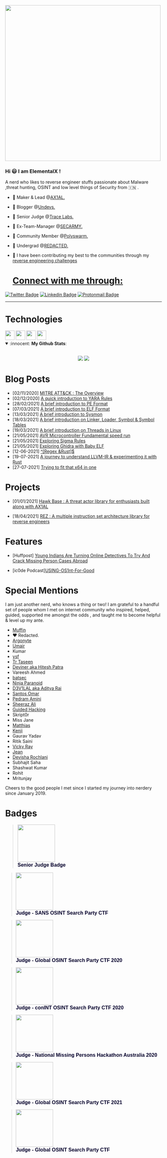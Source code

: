
<img src="https://media.discordapp.net/attachments/834512236453953536/852070216145305620/image0.gif" width="500"/>


### Hi :smiley: I am ElementalX ! </a> </h1> 



A nerd who likes to reverse engineer stuffs passionate about Malware ,threat hunting, OSINT and low level things of Security from 🇮🇳 .

- :round_pushpin:  Maker & Lead @<a href="https://ax1al.com/">AX1AL.</a>
- 📍  Blogger @<a href="https://un-devs.github.io/">Undevs.</a>
- :round_pushpin:  Senior Judge @<a href="https://www.tracelabs.org/">Trace Labs.</a>
- :round_pushpin:  Ex-Team-Manager @<a href="https://web.archive.org/web/20200924090740/https://secarmy.org/our-team">SECARMY.</a>
- :round_pushpin:  Community Member @<a href="https://go.polyswarm.io/polyx/">Polyswarm.</a>
- :round_pushpin:  Undergrad @<a href="https://youtu.be/fC7oUOUEEi4">REDACTED.</a>
- :round_pushpin:  I have been contributing my best to the communities through my <a href="https://github.com/xelemental/r3v_ch4lls/">reverse engineering challenges



  
 
 
     <h1>Connect with me through:</h1>



 [![Twitter Badge](https://img.shields.io/badge/-ElementalX-blue?style=flat-square&logo=twitter&logoColor-white&link-https://twitter.com/ElementalX2)](https://twitter.com/ElementalX2)
 [![Linkedin Badge](https://img.shields.io/badge/-ElementalX-informational?style=flat-square&logo=Linkedin&logoColor-white&link=https://www.linkedin.com/in/subhajeet-singha-b238951a9/)](https://www.linkedin.com/in/subhajeet-singha-b238951a9/)
 [![Protonmail Badge](https://img.shields.io/badge/-xelemental%40protonmail.ch-purple?style=flat-square&logo=protonmail&logoColor=white&link=mailto:xelemental@protonmail.ch)](mailto:xelemental@protonmail.ch) 
 
 <hr>
 
 <h1>Technologies</h1>
 

<img height="30" src="https://camo.githubusercontent.com/98ed65187a84ecf897273d9fa18118ce45845057/68747470733a2f2f7261772e6769746875622e636f6d2f676f6c616e672d73616d706c65732f676f706865722d766563746f722f6d61737465722f676f706865722e706e67">
<img height="30" src="https://upload.wikimedia.org/wikipedia/commons/d/d5/Rust_programming_language_black_logo.svg">
<img height="30" src="https://upload.wikimedia.org/wikipedia/commons/a/af/PowerShell_Core_6.0_icon.png">
<img height="30" src="https://cs.lmu.edu/~ray/images/nasm-logo.png">    

  
<details open>
  <summary> :innocent: <b>My Github Stats</b>: </summary>
  
  <br>
  
  
<p align = "center">
  <img src = "https://github-readme-stats.vercel.app/api?username=xelemental&show_icons=true&theme=tokyonight&line_height=27">
  <img src = "https://github-readme-stats.vercel.app/api/top-langs/?username=xelemental&hide=css,java,html&theme=tokyonight"> 

</details>

# Blog Posts

- [02/11/2020] [MITRE ATT&CK : The Overview](https://medium.com/ax1al/mitre-att-ck-the-overview-6fab9a58c425)
- [02/12/2020] [A quick introduction to YARA Rules](https://medium.com/ax1al/a-quick-introduction-to-yara-e672325de908)
- [28/02/2021] [ A brief introduction to PE Format](https://medium.com/ax1al/a-brief-introduction-to-pe-format-6052914cc8dd)
- [07/03/2021] [A brief introduction to ELF Format](https://medium.com/ax1al/a-brief-introduction-to-executable-linkable-format-1ed9a3fdcc91)
- [13/03/2021] [A brief introduction to Sysmon](https://medium.com/ax1al/a-brief-introduction-to-sysmon-7530b410984c)
- [18/03/2021] [A brief introduction on Linker, Loader, Symbol & Symbol Tables](https://medium.com/ax1al/a-brief-info-on-linker-loader-symbol-symbol-tables-2fed729eb490)
- [19/03/2021] [A brief introduction on Threads in Linux](https://medium.com/ax1al/a-brief-info-on-threads-in-linux-9a1e7e6c2046)
- [21/05/2021] [AVR Microcontroller Fundamental speed run](https://medium.com/ax1al/avr-microcontroller-fundamental-speed-run-5526be97c182)
- [21/05/2021] [Exploring Sigma Rules](https://medium.com/ax1al/exploring-sigma-rules-12e9f1bf2685)
- [21/05/2021] [Exploring Ghidra with Baby ELF](https://medium.com/ax1al/exploring-ghidra-with-baby-elf-29c986e80a45)
- [12-06-2021] [^[Regex &Rust]$](https://xelemental.medium.com/regex-rust-b50f577f5a47)
- [19-07-2021] [A journey to understand LLVM-IR & experimenting  it with Rust](https://un-devs.github.io/low-level-exploration/journey-to-understanding-llvm-ir/#)
- [27-07-2021] [Trying to fit that x64 in one](https://un-devs.github.io/low-level-exploration/Trying-to-fit-that-x64-in-one/)

<h1> Projects </h1>

- [01/01/2021] [Hawk Base : A threat actor library for enthusiasts built along with AX1AL](https://ax1al.com/projects/hawkbase/index.html)

- [18/04/2021] [REZ : A multiple instruction set architecture library for reverse engineers](https://ax1al.com/projects/rez/index.html)
 
 
 # Features 

- [Huffpost] [Young Indians Are Turning Online Detectives To Try And Crack Missing Person Cases Abroad](https://www.huffpost.com/archive/in/entry/trace-labs-ctf-india-missing-person-cases_in_5f525849c5b6578026cd2b64?ncid=other_twitter_cooo9wqtham&utm_campaign=share_twitter) 

 - [ic0de Podcast][USING-OS1nt-For-Good](https://podcasts.apple.com/lu/podcast/using-os1nt-for-good/id1537219712?i=1000496819898)

<!--[ReadMe Card](https://github-readme-stats.vercel.app/api/pin/?username=xelemental&repo=r3v_ch4lls&theme=radical)-->
  
  # Special Mentions
     
I am just another nerd, who knows a thing or two! I am grateful to a handful set of people whom I met on internet community who inspired, helped, guided, supported me amongst the odds , and taught me to become helpful & level up my ante. 
   
  
  *  [Muffin](https://twitter.com/_muffin31)
  *  ❤️ Redacted. 
  *  [Argonyte](https://twitter.com/argonyte)
  *  [Umair](https://twitter.com/0x9747)
  *  Kumar
  *  [ysf](https://twitter.com/ysfr)
  *  [Tr Taseen](https://twitter.com/thisistaseen)
  *  [Deviner aka Hitesh Patra](https://twitter.com/0xdeviner)
  *  Vareesh Ahmed
  *  [batsec](https://twitter.com/_batsec_)
  *  [Ninja Paranoid](https://twitter.com/NinjaParanoid)
  *  [D3V1LAL aka Aditya Rai](https://twitter.com/D3v1L4L)
  *  [Santos Omar](https://twitter.com/santosomar)
  *  [Pedram Amini](https://twitter.com/pedramamini)
  *  [Sheeraz Ali](https://twitter.com/beingsheerazali)
  *  [Guided Hacking](https://twitter.com/GuidedHacking)
  *  Skript0r
  *  Miss Jane
  *  [Matthias](https://twitter.com/not_matthias)
  *  [Kenji](https://twitter.com/0xKenji)
  *  Gaurav Yadav
  *  Ritik Saini 
  *  [Vicky Ray](https://twitter.com/0xVK)
  *  [Jean](https://twitter.com/Jean_Maes_1994)
  *  [Devisha Rochlani](https://twitter.com/DevishaRochlani)
  *  Subhajit Saha
  *  Shashwat Kumar 
  *  Rohit
  *  Mritunjay
 
  Cheers to the good people I met since I started my journey into nerdery since January 2019. 
 
 # Badges
 
 <blockquote class="badgr-badge" style="font-family: Helvetica, Roboto, &quot;Segoe UI&quot;, Calibri, sans-serif;"><a href="https://api.badgr.io/public/assertions/V3oV-cCYSkiGhPhWuL18xg"><img src="https://api.ca.badgr.io/public/assertions/b1rkUH8PRJeyi0nXpWfPHA/image" width="120px" height="120px"></a><p class="badgr-badge-name" style="hyphens: auto; overflow-wrap: break-word; word-wrap: break-word;margin: 0; font-size: 16px; font-weight: 600; font-style: normal; font-stretch: normal; line-height: 1.25; letter-spacing: normal; text-align: left; color: #05012c;">Senior Judge Badge</p><p class="badgr-badge-recipient" style="margin: 0; font-size: 12px; font-style: normal; font-stretch: normal; line-height: 1.67; letter-spacing: normal; text-align: left; color: #555555;"><strong style="font-size: 12px; font-weight: bold; font-style: normal; font-stretch: normal; line-height: 1.67; letter-spacing: normal; text-align: left; color: #000;"></p></blockquote> 
 
 <blockquote class="badgr-badge" style="font-family: Helvetica, Roboto, &quot;Segoe UI&quot;, Calibri, sans-serif;"><a href="https://api.badgr.io/public/assertions/tQpDLmJRR3eTzXKupXc86g?identity__email=xelemental%40protonmail.ch"><img src="https://api.badgr.io/public/assertions/tQpDLmJRR3eTzXKupXc86g/image" width="120px" height="120px"></a><p class="badgr-badge-name" style="hyphens: auto; overflow-wrap: break-word; word-wrap: break-word;margin: 0; font-size: 16px; font-weight: 600; font-style: normal; font-stretch: normal; line-height: 1.25; letter-spacing: normal; text-align: left; color: #05012c;">Judge - SANS OSINT Search Party CTF</p></blockquote>
  
  
  

  <blockquote class="badgr-badge" style="font-family: Helvetica, Roboto, &quot;Segoe UI&quot;, Calibri, sans-serif;"><a href="https://api.badgr.io/public/assertions/J5VtxKqnTiCObYDDRrv_-g?identity__email=xelemental%40protonmail.ch"><img src="https://api.badgr.io/public/assertions/J5VtxKqnTiCObYDDRrv_-g/image" width="120px" height="120px"></a><p class="badgr-badge-name" style="hyphens: auto; overflow-wrap: break-word; word-wrap: break-word;margin: 0; font-size: 16px; font-weight: 600; font-style: normal; font-stretch: normal; line-height: 1.25; letter-spacing: normal; text-align: left; color: #05012c;">Judge - Global OSINT Search Party CTF 2020</p></blockquote>

 
 <blockquote class="badgr-badge" style="font-family: Helvetica, Roboto, &quot;Segoe UI&quot;, Calibri, sans-serif;"><a href="https://api.badgr.io/public/assertions/39tVhaxTTNapt3G2dx3W7A?identity__email=xelemental%40protonmail.ch"><img src="https://api.badgr.io/public/assertions/39tVhaxTTNapt3G2dx3W7A/image" width="120px" height="120px"></a><p class="badgr-badge-name" style="hyphens: auto; overflow-wrap: break-word; word-wrap: break-word;margin: 0; font-size: 16px; font-weight: 600; font-style: normal; font-stretch: normal; line-height: 1.25; letter-spacing: normal; text-align: left; color: #05012c;">Judge - conINT OSINT Search Party CTF 2020</p></blockquote>
 
 
 <blockquote class="badgr-badge" style="font-family: Helvetica, Roboto, &quot;Segoe UI&quot;, Calibri, sans-serif;"><a href="https://api.badgr.io/public/assertions/U6rYSl_3SJuATcG95JJpHg?identity__email=xelemental%40protonmail.ch"><img src="https://api.badgr.io/public/assertions/U6rYSl_3SJuATcG95JJpHg/image" width="120px" height="120px"></a><p class="badgr-badge-name" style="hyphens: auto; overflow-wrap: break-word; word-wrap: break-word;margin: 0; font-size: 16px; font-weight: 600; font-style: normal; font-stretch: normal; line-height: 1.25; letter-spacing: normal; text-align: left; color: #05012c;">Judge - National Missing Persons Hackathon Australia 2020</p></blockquote>
 
 
 <blockquote class="badgr-badge" style="font-family: Helvetica, Roboto, &quot;Segoe UI&quot;, Calibri, sans-serif;"><a href="https://api.ca.badgr.io/public/assertions/QGnDVspmRQW45mpTIPSxNQ"><img src="https://api.ca.badgr.io/public/assertions/QGnDVspmRQW45mpTIPSxNQ/image" width="120px" height="120px"></a><p class="badgr-badge-name" style="hyphens: auto; overflow-wrap: break-word; word-wrap: break-word;margin: 0; font-size: 16px; font-weight: 600; font-style: normal; font-stretch: normal; line-height: 1.25; letter-spacing: normal; text-align: left; color: #05012c;">Judge - Global OSINT Search Party CTF 2021</p><p class="badgr-badge-recipient" style="margin: 0; font-size: 12px; font-style: normal; font-stretch: normal; line-height: 1.67; letter-spacing: normal; text-align: left; color: #555555;"><strong style="font-size: 12px; font-weight: bold; font-style: normal; font-stretch: normal; line-height: 1.67; letter-spacing: normal; text-align: left; color: #000;"></blockquote>

   
   <blockquote class="badgr-badge" style="font-family: Helvetica, Roboto, &quot;Segoe UI&quot;, Calibri, sans-serif;"><a href="https://api.badgr.io/public/assertions/z7aG82WiRxm0pFHrLVQ5Kg"><img src="https://api.ca.badgr.io/public/assertions/tCFihdPyRaOkfD9uNCQahg/image" width="120px" height="120px"></a><p class="badgr-badge-name" style="hyphens: auto; overflow-wrap: break-word; word-wrap: break-word;margin: 0; font-size: 16px; font-weight: 600; font-style: normal; font-stretch: normal; line-height: 1.25; letter-spacing: normal; text-align: left; color: #05012c;">Judge - Global OSINT Search Party CTF</p><p class="badgr-badge-recipient" style="margin: 0; font-size: 12px; font-style: normal; font-stretch: normal; line-height: 1.67; letter-spacing: normal; text-align: left; color: #555555;"><strong style="font-size: 12px; font-weight: bold; font-style: normal; font-stretch: normal; line-height: 1.67; letter-spacing: normal; text-align: left; color: #000;"</blockquote>
     
     

